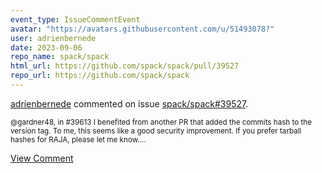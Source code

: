 ```yaml
---
event_type: IssueCommentEvent
avatar: "https://avatars.githubusercontent.com/u/51493078?"
user: adrienbernede
date: 2023-09-06
repo_name: spack/spack
html_url: https://github.com/spack/spack/pull/39527
repo_url: https://github.com/spack/spack
---
```


<a href='https://github.com/adrienbernede' target='_blank'>adrienbernede</a> commented on issue <a href='https://github.com/spack/spack/pull/39527' target='_blank'>spack/spack#39527</a>.

<small>@gardner48, in #39613 I benefited from another PR that added the commits hash to the version tag. To me, this seems like a good security improvement. If you prefer tarball hashes for RAJA, please let me know....</small>

<a href='https://github.com/spack/spack/pull/39527' target='_blank'>View Comment</a>